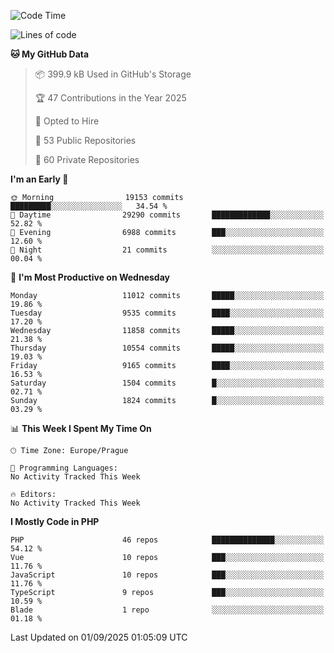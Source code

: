 <!--START_SECTION:waka-->
![Code Time](http://img.shields.io/badge/Code%20Time-1%2C584%20hrs%203%20mins-blue)

![Lines of code](https://img.shields.io/badge/From%20Hello%20World%20I%27ve%20Written-15.8%20million%20lines%20of%20code-blue)

**🐱 My GitHub Data** 

> 📦 399.9 kB Used in GitHub's Storage 
 > 
> 🏆 47 Contributions in the Year 2025
 > 
> 💼 Opted to Hire
 > 
> 📜 53 Public Repositories 
 > 
> 🔑 60 Private Repositories 
 > 
**I'm an Early 🐤** 

```text
🌞 Morning                19153 commits       █████████░░░░░░░░░░░░░░░░   34.54 % 
🌆 Daytime                29290 commits       █████████████░░░░░░░░░░░░   52.82 % 
🌃 Evening                6988 commits        ███░░░░░░░░░░░░░░░░░░░░░░   12.60 % 
🌙 Night                  21 commits          ░░░░░░░░░░░░░░░░░░░░░░░░░   00.04 % 
```
📅 **I'm Most Productive on Wednesday** 

```text
Monday                   11012 commits       █████░░░░░░░░░░░░░░░░░░░░   19.86 % 
Tuesday                  9535 commits        ████░░░░░░░░░░░░░░░░░░░░░   17.20 % 
Wednesday                11858 commits       █████░░░░░░░░░░░░░░░░░░░░   21.38 % 
Thursday                 10554 commits       █████░░░░░░░░░░░░░░░░░░░░   19.03 % 
Friday                   9165 commits        ████░░░░░░░░░░░░░░░░░░░░░   16.53 % 
Saturday                 1504 commits        █░░░░░░░░░░░░░░░░░░░░░░░░   02.71 % 
Sunday                   1824 commits        █░░░░░░░░░░░░░░░░░░░░░░░░   03.29 % 
```


📊 **This Week I Spent My Time On** 

```text
🕑︎ Time Zone: Europe/Prague

💬 Programming Languages: 
No Activity Tracked This Week

🔥 Editors: 
No Activity Tracked This Week
```

**I Mostly Code in PHP** 

```text
PHP                      46 repos            ██████████████░░░░░░░░░░░   54.12 % 
Vue                      10 repos            ███░░░░░░░░░░░░░░░░░░░░░░   11.76 % 
JavaScript               10 repos            ███░░░░░░░░░░░░░░░░░░░░░░   11.76 % 
TypeScript               9 repos             ███░░░░░░░░░░░░░░░░░░░░░░   10.59 % 
Blade                    1 repo              ░░░░░░░░░░░░░░░░░░░░░░░░░   01.18 % 
```




 Last Updated on 01/09/2025 01:05:09 UTC
<!--END_SECTION:waka-->
<!--
**AlexKratky/AlexKratky** is a ✨ _special_ ✨ repository because its `README.md` (this file) appears on your GitHub profile.

Here are some ideas to get you started:

- 🔭 I’m currently working on ...
- 🌱 I’m currently learning ...
- 👯 I’m looking to collaborate on ...
- 🤔 I’m looking for help with ...
- 💬 Ask me about ...
- 📫 How to reach me: ...
- 😄 Pronouns: ...
- ⚡ Fun fact: ...
-->
